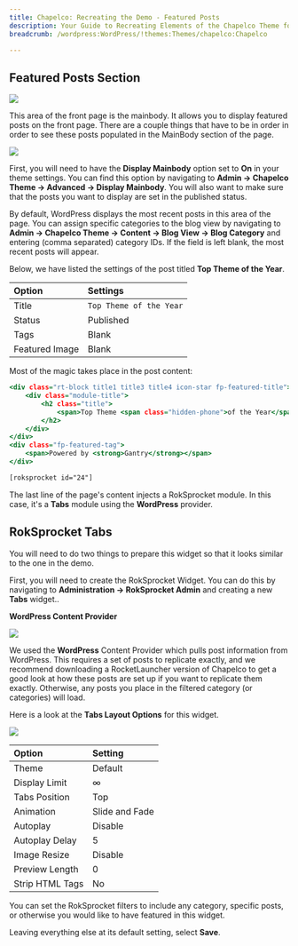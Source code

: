 ```yaml
---
title: Chapelco: Recreating the Demo - Featured Posts
description: Your Guide to Recreating Elements of the Chapelco Theme for WordPress
breadcrumb: /wordpress:WordPress/!themes:Themes/chapelco:Chapelco

---
```


Featured Posts Section
-----

![][demo]

This area of the front page is the mainbody. It allows you to display featured posts on the front page. There are a couple things that have to be in order in order to see these posts populated in the MainBody section of the page.

![][mainbody]

First, you will need to have the **Display Mainbody** option set to **On** in your theme settings. You can find this option by navigating to **Admin -> Chapelco Theme -> Advanced -> Display Mainbody**. You will also want to make sure that the posts you want to display are set in the published status.

By default, WordPress displays the most recent posts in this area of the page. You can assign specific categories to the blog view by navigating to **Admin -> Chapelco Theme -> Content -> Blog View -> Blog Category** and entering (comma separated) category IDs. If the field is left blank, the most recent posts will appear. 

Below, we have listed the settings of the post titled **Top Theme of the Year**.

| Option         | Settings                   |
| :------------- | :-----------------         |
| Title          | `Top Theme of the Year` |
| Status         | Published                  |
| Tags           | Blank                      |
| Featured Image | Blank                      |


Most of the magic takes place in the post content:

~~~ .html
<div class="rt-block title1 title3 title4 icon-star fp-featured-title">
    <div class="module-title">
        <h2 class="title">
            <span>Top Theme <span class="hidden-phone">of the Year</span></span>             
        </h2>
    </div>
</div>
<div class="fp-featured-tag">
    <span>Powered by <strong>Gantry</strong></span>
</div>

[roksprocket id="24"]
~~~ 

The last line of the page's content injects a RokSprocket module. In this case, it's a **Tabs** module using the **WordPress** provider.

## RokSprocket Tabs

You will need to do two things to prepare this widget so that it looks similar to the one in the demo.

First, you will need to create the RokSprocket Widget. You can do this by navigating to **Administration -> RokSprocket Admin** and creating a new **Tabs** widget..

**WordPress Content Provider**

![](assets/posts_1.png)

We used the **WordPress** Content Provider which pulls post information from WordPress. This requires a set of posts to replicate exactly, and we recommend downloading a RocketLauncher version of Chapelco to get a good look at how these posts are set up if you want to replicate them exactly. Otherwise, any posts you place in the filtered category (or categories) will load.

Here is a look at the **Tabs Layout Options** for this widget.

![](assets/posts_2.png)

| Option          | Setting        |
| :-------------- | :------------  |
| Theme           | Default        |
| Display Limit   | ∞              |
| Tabs Position   | Top            |
| Animation       | Slide and Fade |
| Autoplay        | Disable        |
| Autoplay Delay  | 5              |
| Image Resize    | Disable        |
| Preview Length  | 0              |
| Strip HTML Tags | No             |

You can set the RokSprocket filters to include any category, specific posts, or otherwise you would like to have featured in this widget.

Leaving everything else at its default setting, select **Save**.

[demo]: assets/demo_6.jpeg
[mainbody]: assets/mainbody.jpg